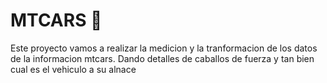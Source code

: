 # MTCARS 🚗

Este proyecto vamos a realizar la medicion y la tranformacion de los datos de la 
informacion mtcars. 
Dando detalles de caballos de fuerza y tan bien  cual es el vehiculo   a su alnace 
